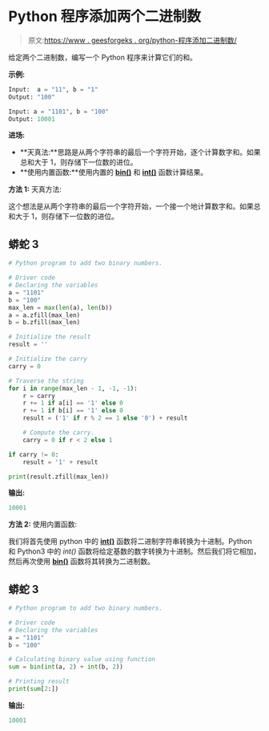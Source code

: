 # Python 程序添加两个二进制数

> 原文:[https://www . geesforgeks . org/python-程序添加二进制数/](https://www.geeksforgeeks.org/python-program-to-add-two-binary-numbers/)

给定两个二进制数，编写一个 Python 程序来计算它们的和。

**示例:**

```py
Input:  a = "11", b = "1"
Output: "100"

Input: a = "1101", b = "100"
Output: 10001

```

**进场:**

*   **天真法:**思路是从两个字符串的最后一个字符开始，逐个计算数字和。如果总和大于 1，则存储下一位数的进位。
*   **使用内置函数:**使用内置的 [**bin()**](https://www.geeksforgeeks.org/bin-in-python/) 和 [**int()**](https://www.geeksforgeeks.org/python-int-function/) 函数计算结果。

**方法 1:** 天真方法:

这个想法是从两个字符串的最后一个字符开始，一个接一个地计算数字和。如果总和大于 1，则存储下一位数的进位。

## 蟒蛇 3

```py
# Python program to add two binary numbers.

# Driver code
# Declaring the variables
a = "1101"
b = "100"
max_len = max(len(a), len(b))
a = a.zfill(max_len)
b = b.zfill(max_len)

# Initialize the result
result = ''

# Initialize the carry
carry = 0

# Traverse the string
for i in range(max_len - 1, -1, -1):
    r = carry
    r += 1 if a[i] == '1' else 0
    r += 1 if b[i] == '1' else 0
    result = ('1' if r % 2 == 1 else '0') + result

    # Compute the carry.
    carry = 0 if r < 2 else 1

if carry != 0:
    result = '1' + result

print(result.zfill(max_len))
```

**输出:**

```py
10001

```

**方法 2:** 使用内置函数:

我们将首先使用 python 中的 [**int()**](https://www.geeksforgeeks.org/python-int-function/) 函数将二进制字符串转换为十进制。Python 和 Python3 中的 *int()* 函数将给定基数的数字转换为十进制。然后我们将它相加，然后再次使用 [**bin()**](https://www.geeksforgeeks.org/bin-in-python/) 函数将其转换为二进制数。

## 蟒蛇 3

```py
# Python program to add two binary numbers.

# Driver code
# Declaring the variables
a = "1101"
b = "100"

# Calculating binary value using function
sum = bin(int(a, 2) + int(b, 2))

# Printing result
print(sum[2:])
```

**输出:**

```py
10001

```